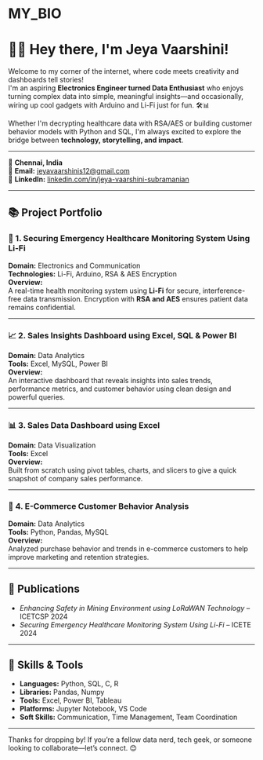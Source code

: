 # MY_BIO

# 👩‍💻 Hey there, I'm Jeya Vaarshini!

Welcome to my corner of the internet, where code meets creativity and dashboards tell stories!  
I'm an aspiring **Electronics Engineer turned Data Enthusiast** who enjoys turning complex data into simple, meaningful insights—and occasionally, wiring up cool gadgets with Arduino and Li-Fi just for fun. 🛠️📊

Whether I'm decrypting healthcare data with RSA/AES or building customer behavior models with Python and SQL, I'm always excited to explore the bridge between **technology, storytelling, and impact**.

---

📍 **Chennai, India**  
📧 **Email:** [jeyavaarshinis12@gmail.com](mailto:jeyavaarshinis12@gmail.com)  
🔗 **LinkedIn:** [linkedin.com/in/jeya-vaarshini-subramanian](https://linkedin.com/in/jeya-vaarshini-subramanian)  

---

## 📚 Project Portfolio

### 🔐 1. Securing Emergency Healthcare Monitoring System Using Li-Fi
**Domain:** Electronics and Communication  
**Technologies:** Li-Fi, Arduino, RSA & AES Encryption  
**Overview:**  
A real-time health monitoring system using **Li-Fi** for secure, interference-free data transmission. Encryption with **RSA and AES** ensures patient data remains confidential.

---

### 📈 2. Sales Insights Dashboard using Excel, SQL & Power BI
**Domain:** Data Analytics  
**Tools:** Excel, MySQL, Power BI  
**Overview:**  
An interactive dashboard that reveals insights into sales trends, performance metrics, and customer behavior using clean design and powerful queries.

---

### 📊 3. Sales Data Dashboard using Excel
**Domain:** Data Visualization  
**Tools:** Excel  
**Overview:**  
Built from scratch using pivot tables, charts, and slicers to give a quick snapshot of company sales performance.

---

### 🛒 4. E-Commerce Customer Behavior Analysis
**Domain:** Data Analytics  
**Tools:** Python, Pandas, MySQL  
**Overview:**  
Analyzed purchase behavior and trends in e-commerce customers to help improve marketing and retention strategies.

---

## 📄 Publications

- *Enhancing Safety in Mining Environment using LoRaWAN Technology* – ICETCSP 2024  
- *Securing Emergency Healthcare Monitoring System Using Li-Fi* – ICETE 2024  

---

## 🧰 Skills & Tools

- **Languages:** Python, SQL, C, R  
- **Libraries:** Pandas, Numpy  
- **Tools:** Excel, Power BI, Tableau  
- **Platforms:** Jupyter Notebook, VS Code  
- **Soft Skills:** Communication, Time Management, Team Coordination

---

Thanks for dropping by! If you’re a fellow data nerd, tech geek, or someone looking to collaborate—let’s connect. 😊
